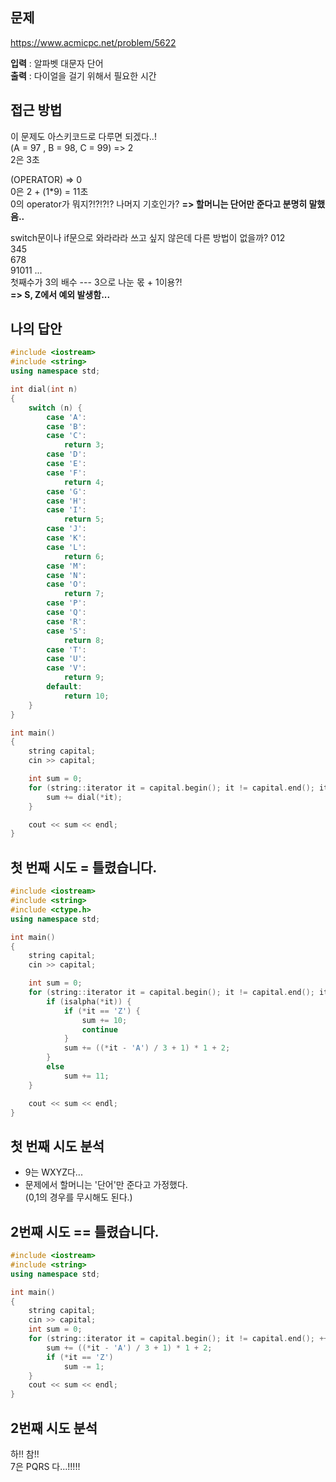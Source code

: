 ## 문제
https://www.acmicpc.net/problem/5622

**입력** : 알파벳 대문자 단어  
**출력** : 다이얼을 걸기 위해서 필요한 시간

## 접근 방법
이 문제도 아스키코드로 다루면 되겠다..!   
(A = 97 , B = 98, C = 99) => 2  
2은 3초  

(OPERATOR) => 0  
0은 2 + (1*9) = 11초  
0의 operator가 뭐지?!?!?!? 나머지 기호인가?
**=> 할머니는 단어만 준다고 분명히 말했음..**

switch문이나 if문으로 와라라라 쓰고 싶지 않은데 다른 방법이 없을까?
012  
345  
678  
91011 ...  
첫째수가 3의 배수 --- 3으로 나눈 몫 + 1이용?!  
**=> S, Z에서 예외 발생함...**
## 나의 답안
```c++
#include <iostream>
#include <string>
using namespace std;

int dial(int n)
{
	switch (n) {
		case 'A':
		case 'B':
		case 'C':
			return 3;
		case 'D':
		case 'E':
		case 'F':
			return 4;
		case 'G':
		case 'H':
		case 'I':
			return 5;
		case 'J':
		case 'K':
		case 'L':
			return 6;
		case 'M':
		case 'N':
		case 'O':
			return 7;
		case 'P':
		case 'Q':
		case 'R':
		case 'S':
			return 8;
		case 'T':
		case 'U':
		case 'V':
			return 9;
		default:
			return 10;
	}
}

int main()
{
	string capital;
	cin >> capital;

	int sum = 0;
	for (string::iterator it = capital.begin(); it != capital.end(); it++) {
		sum += dial(*it);
	}

	cout << sum << endl;
}
```

## 첫 번째 시도 = 틀렸습니다.
```c++
#include <iostream>
#include <string>
#include <ctype.h>
using namespace std;

int main()
{
	string capital;
	cin >> capital;

	int sum = 0;
	for (string::iterator it = capital.begin(); it != capital.end(); it++) {
		if (isalpha(*it)) {
			if (*it == 'Z') {
				sum += 10;
				continue
			}
			sum += ((*it - 'A') / 3 + 1) * 1 + 2;
		}
		else
			sum += 11;
	}

	cout << sum << endl;
}
```
## 첫 번째 시도 분석
- 9는 WXYZ다...  
- 문제에서 할머니는 '단어'만 준다고 가정했다.  
(0,1의 경우를 무시해도 된다.)

## 2번째 시도 == 틀렸습니다.

```c++
#include <iostream>
#include <string>
using namespace std;

int main()
{
	string capital;
	cin >> capital;
	int sum = 0;
	for (string::iterator it = capital.begin(); it != capital.end(); ++it) {
		sum += ((*it - 'A') / 3 + 1) * 1 + 2;
        if (*it == 'Z')
            sum -= 1;
	}
	cout << sum << endl;
}
```

## 2번째 시도 분석
하!! 참!!  
7은 PQRS 다...!!!!!
